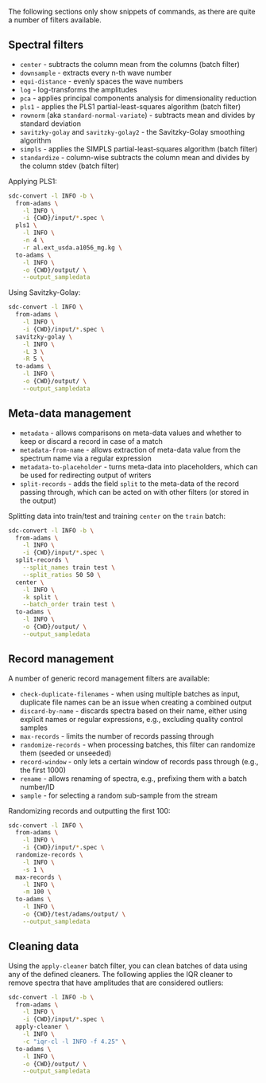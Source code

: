 The following sections only show snippets of commands, as there are quite a number of filters available.

## Spectral filters

* `center` - subtracts the column mean from the columns (batch filter)
* `downsample` - extracts every n-th wave number
* `equi-distance` - evenly spaces the wave numbers
* `log` - log-transforms the amplitudes
* `pca` - applies principal components analysis for dimensionality reduction
* `pls1` - applies the PLS1 partial-least-squares algorithm (batch filter)
* `rownorm` (aka `standard-normal-variate`) - subtracts mean and divides by standard deviation
* `savitzky-golay` and `savitzky-golay2` - the Savitzky-Golay smoothing algorithm
* `simpls` - applies the SIMPLS partial-least-squares algorithm (batch filter)
* `standardize` - column-wise subtracts the column mean and divides by the column stdev (batch filter)

Applying PLS1:

```bash
sdc-convert -l INFO -b \
  from-adams \
    -l INFO \
    -i {CWD}/input/*.spec \
  pls1 \
    -l INFO \
    -n 4 \
    -r al.ext_usda.a1056_mg.kg \
  to-adams \
    -l INFO \
    -o {CWD}/output/ \
    --output_sampledata  
```

Using Savitzky-Golay:

```bash
sdc-convert -l INFO \
  from-adams \
    -l INFO \
    -i {CWD}/input/*.spec \
  savitzky-golay \
    -l INFO \
    -L 3 \
    -R 5 \
  to-adams \
    -l INFO \
    -o {CWD}/output/ \
    --output_sampledata
```


## Meta-data management

* `metadata` - allows comparisons on meta-data values and whether to keep or discard a record in case of a match
* `metadata-from-name` - allows extraction of meta-data value from the spectrum name via a regular expression
* `metadata-to-placeholder` - turns meta-data into placeholders, which can be used for redirecting output of writers
* `split-records` - adds the field `split` to the meta-data of the record passing through, which can be acted on with other filters (or stored in the output)

Splitting data into train/test and training `center` on the `train` batch:

```bash
sdc-convert -l INFO -b \
  from-adams \
    -l INFO \
    -i {CWD}/input/*.spec \
  split-records \
    --split_names train test \
    --split_ratios 50 50 \
  center \
    -l INFO \
    -k split \
    --batch_order train test \
  to-adams \
    -l INFO \
    -o {CWD}/output/ \
    --output_sampledata
```

## Record management

A number of generic record management filters are available:

* `check-duplicate-filenames` - when using multiple batches as input, duplicate file names can be an issue when creating a combined output
* `discard-by-name` - discards spectra based on their name, either using explicit names or regular expressions, e.g., excluding quality control samples
* `max-records` - limits the number of records passing through
* `randomize-records` - when processing batches, this filter can randomize them (seeded or unseeded)
* `record-window` - only lets a certain window of records pass through (e.g., the first 1000)
* `rename` - allows renaming of spectra, e.g., prefixing them with a batch number/ID
* `sample` - for selecting a random sub-sample from the stream

Randomizing records and outputting the first 100:

```bash
sdc-convert -l INFO \
  from-adams \
    -l INFO \
    -i {CWD}/input/*.spec \
  randomize-records \
    -l INFO \
    -s 1 \
  max-records \
    -l INFO \
    -m 100 \
  to-adams \
    -l INFO \
    -o {CWD}/test/adams/output/ \
    --output_sampledata
```


## Cleaning data

Using the `apply-cleaner` batch filter, you can clean batches of data
using any of the defined cleaners. The following applies the IQR cleaner
to remove spectra that have amplitudes that are considered outliers:

```bash
sdc-convert -l INFO -b \
  from-adams \
    -l INFO \
    -i {CWD}/input/*.spec \
  apply-cleaner \
    -l INFO \
    -c "iqr-cl -l INFO -f 4.25" \
  to-adams \
    -l INFO \
    -o {CWD}/output/ \
    --output_sampledata
```
